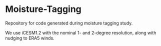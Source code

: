 # Moisture-Tagging
Repository for code generated during moisture tagging study.

We use iCESM1.2 with the nominal 1- and 2-degree resolution, along with nudging to ERA5
winds.
